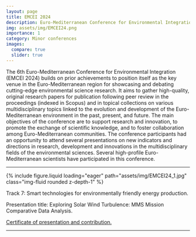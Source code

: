 ```yaml
---
layout: page
title: EMCEI 2024 
description: Euro-Mediterranean Conference for Environmental Integration (EMCEI) 2024, Marrakesh, Morocco.
img: assets/img/EMCEI24.png
importance: 1
category: Minor conferences
images:
  compare: true
  slider: true
---
```


The 6th Euro-Mediterranean Conference for Environmental Integration (EMCEI 2024) builds on prior achievements to position itself as the key venue in the Euro-Mediterranean region for showcasing and debating cutting-edge environmental science research. It aims to gather high-quality, original research papers for publication following peer review in the proceedings (indexed in Scopus) and in topical collections on various multidisciplinary topics linked to the evolution and development of the Euro-Mediterranean environment in the past, present, and future. The main objectives of the conference are to support research and innovation, to promote the exchange of scientific knowledge, and to foster collaboration among Euro-Mediterranean communities. The conference participants had an opportunity to attend several presentations on new indicators and directions in research, development and innovations in the multidisciplinary fields of the environmental sciences. Several high-profile Euro-Mediterranean scientists have participated in this conference.

---

<swiper-container keyboard="true" navigation="true" pagination="true" pagination-clickable="true" pagination-dynamic-bullets="true" rewind="true">
  <swiper-slide>{% include figure.liquid loading="eager" path="assets/img/EMCEI24_1.jpg" class="img-fluid rounded z-depth-1" %}</swiper-slide>
</swiper-container>


Track 7: Smart technologies for environmentally friendly energy production.

Presentation title: Exploring Solar Wind Turbulence: MMS Mission Comparative Data Analysis.

[Certificate of presentation and contribution.](assets/pdf/EMCEI24_cert.pdf)


---
